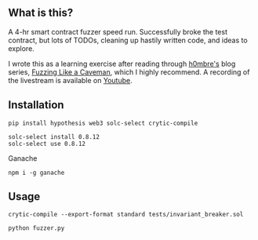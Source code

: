 ## What is this?

A 4-hr smart contract fuzzer speed run. Successfully broke the test contract, but lots of TODOs, cleaning up hastily written code, and ideas to explore.

I wrote this as a learning exercise after reading through [h0mbre's](https://twitter.com/h0mbre_) blog series, [Fuzzing Like a Caveman](https://h0mbre.github.io/Fuzzing-Like-A-Caveman/), which I highly recommend. A recording of the livestream is available on [Youtube](https://www.youtube.com/watch?v=qdtQ9k3gCX8).

## Installation

```shell
pip install hypothesis web3 solc-select crytic-compile
```

```
solc-select install 0.8.12
solc-select use 0.8.12
```

Ganache

```
npm i -g ganache
```

## Usage

```shell
crytic-compile --export-format standard tests/invariant_breaker.sol
```

```
python fuzzer.py
```
